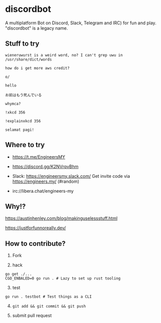# discordbot

A multiplatform Bot on Discord, Slack, Telegram and IRC) for fun and play. "discordbot" is a legacy name.

## Stuff to try

`wieneruwurst is a weird word, no? I can't grep uwu in /usr/share/dict/words`

`how do i get more aws credit?`

`o/`

`hello`

`お前はもう死んでいる`

`whymca?`

`!xkcd 356`

`!explainxkcd 356`

`selamat pagi!`

## Where to try

* https://t.me/EngineersMY

* https://discord.gg/K2NVrpvBhm

* Slack: https://engineersmy.slack.com/ Get invite code via https://engineers.my/ (#random)

* irc://libera.chat/engineers-my

## Why!?

https://austinhenley.com/blog/makinguselessstuff.html

https://justforfunnoreally.dev/

## How to contribute?

1. Fork

2. hack

```
go get ./...
CGO_ENBALED=0 go run . # Lazy to set up rust tooling
```

3. test

```
go run . testbot # Test things as a CLI
```

4. `git add && git commit && git push`

5. submit pull request
